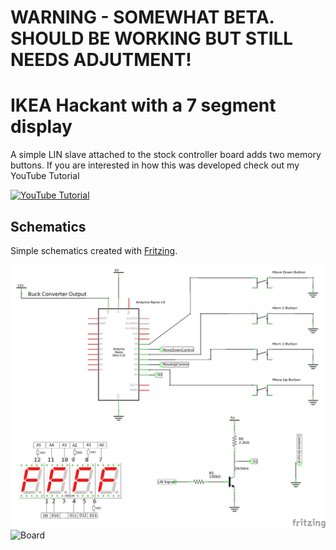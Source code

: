 # WARNING - SOMEWHAT BETA. SHOULD BE WORKING BUT STILL NEEDS ADJUTMENT!

# IKEA Hackant with a 7 segment display

A simple LIN slave attached to the stock controller board adds two memory buttons.
If you are interested in how this was developed check out my YouTube Tutorial

[![YouTube Tutorial](http://img.youtube.com/vi/AB75AxprXqQ/0.jpg)](https://www.youtube.com/watch?v=AB75AxprXqQ "IKEA Bekant Table Hacking")

## Schematics

Simple schematics created with [Fritzing](http://fritzing.org/home/ "Fritzing").

![Schematics](https://github.com/Peglah/IKEA-Hackant/raw/master/Schematics_schem.png)
![Board](https://github.com/Peglah/IKEA-Hackant/raw/master/Board.png)
